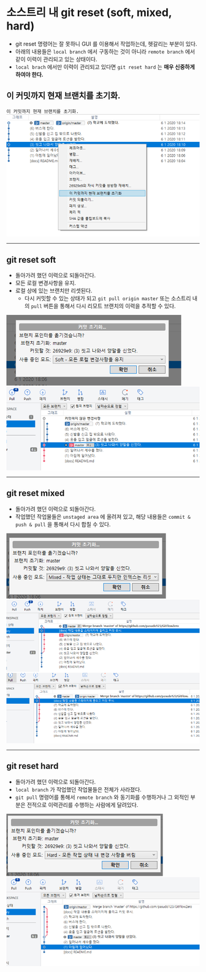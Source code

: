 # 소스트리 내 git reset (soft, mixed, hard)
- git reset 명령어는 잘 못하니 GUI 를 이용해서 작업하는데, 헷갈리는 부분이 있다.
- 아래의 내용들은 `local branch` 에서 구동하는 것이 아니라 `remote branch` 에서 같이 이력이 관리되고 있는 상태이다.
- `local brach` 에서만 이력이 관리되고 있다면 `git reset hard` 는 __매우 신중하게 하여야 한다.__

## 이 커밋까지 현재 브랜치를 초기화.
`이 커밋까지 현재 브랜치를 초기화. `
![](https://github.com/pasudo123/GitFlowZero/blob/master/images/%EC%86%8C%EC%8A%A4%ED%8A%B8%EB%A6%AC%20(1).png)

---

## git reset soft
- 돌아가려 했던 이력으로 되돌아간다.
- 모든 로컬 변경사항을 유지.
- 로컬 상에 있는 브랜치만 리셋된다.
  - 다시 커밋할 수 있는 상태가 되고 `git pull origin master` 또는 소스트리 내의 `pull` 버튼을 통해서 다시 리모트 브랜치의 이력을 추적할 수 있다.
  
![](https://github.com/pasudo123/GitFlowZero/blob/master/images/%EC%86%8C%EC%8A%A4%ED%8A%B8%EB%A6%AC%20(2)%2C%20soft.PNG)
![](https://github.com/pasudo123/GitFlowZero/blob/master/images/%EC%86%8C%EC%8A%A4%ED%8A%B8%EB%A6%AC%20(2)%2C%20soft%20%EC%9D%B4%ED%9B%84%20%EA%B2%B0%EA%B3%BC..PNG)

---

## git reset mixed
- 돌아가려 했던 이력으로 되돌아간다.
- 작업했던 작업물들은 `unstaged area` 에 올려져 있고, 해당 내용들은 `commit & push & pull` 을 통해서 다시 합칠 수 있다.

![](https://github.com/pasudo123/GitFlowZero/blob/master/images/%EC%86%8C%EC%8A%A4%ED%8A%B8%EB%A6%AC%20(2)%2C%20mix.PNG)
![](https://github.com/pasudo123/GitFlowZero/blob/master/images/%EC%86%8C%EC%8A%A4%ED%8A%B8%EB%A6%AC%20(2)%2C%20mix%20%EC%9D%B4%ED%9B%84%20%EA%B2%B0%EA%B3%BC..PNG)
![](https://github.com/pasudo123/GitFlowZero/blob/master/images/%EC%86%8C%EC%8A%A4%ED%8A%B8%EB%A6%AC%20(2)%2C%20mix%20%EC%9D%B4%ED%9B%84%20%EA%B2%B0%EA%B3%BC.%20(2).PNG)

---

## git reset hard
- 돌아가려 했던 이력으로 되돌아간다.
- `local branch` 가 작업했던 작업물들은 전체가 사라졌다.
- `git pull` 명령어를 통해서 `remote branch` 와 동기화를 수행하거나 그 외적인 부분은 전적으로 이력관리를 수행하는 사람에게 달려있다.

![](https://github.com/pasudo123/GitFlowZero/blob/master/images/%EC%86%8C%EC%8A%A4%ED%8A%B8%EB%A6%AC%20(2)%2C%20hard.PNG)
![](https://github.com/pasudo123/GitFlowZero/blob/master/images/%EC%86%8C%EC%8A%A4%ED%8A%B8%EB%A6%AC%20(2)%2C%20hard%20%EC%9D%B4%ED%9B%84%20%EA%B2%B0%EA%B3%BC.PNG)
